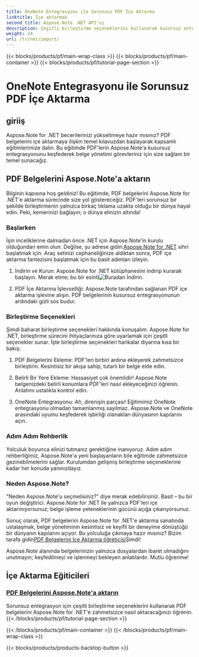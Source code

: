 ```yaml
---
title: OneNote Entegrasyonu ile Sorunsuz PDF İçe Aktarma
linktitle: İçe aktarmak
second_title: Aspose.Note .NET API'si
description: Çeşitli birleştirme seçeneklerini kullanarak kusursuz entegrasyonla PDF belgelerini Aspose.Note .NET'e aktarın. OneNote entegrasyonu da dahil olmak üzere adım adım eğitimlerle öğrenin.
weight: 24
url: /tr/net/import/
---
```


{{< blocks/products/pf/main-wrap-class >}}
{{< blocks/products/pf/main-container >}}
{{< blocks/products/pf/tutorial-page-section >}}

# OneNote Entegrasyonu ile Sorunsuz PDF İçe Aktarma


## giriiş

Aspose.Note for .NET becerilerinizi yükseltmeye hazır mısınız? PDF belgelerini içe aktarmaya ilişkin temel kılavuzdan başlayarak kapsamlı eğitimlerimize dalın. Bu eğitimde PDF'lerin Aspose.Note'a kusursuz entegrasyonunu keşfederek belge yönetimi görevleriniz için size sağlam bir temel sunacağız.

## PDF Belgelerini Aspose.Note'a aktarın

Bilginin kapısına hoş geldiniz! Bu eğitimde, PDF belgelerini Aspose.Note for .NET'e aktarma sürecinde size yol göstereceğiz. PDF'leri sorunsuz bir şekilde birleştirmenin yalnızca birkaç tıklama uzakta olduğu bir dünya hayal edin. Peki, kemerinizi bağlayın; o dünya elinizin altında!

### Başlarken

 İşin inceliklerine dalmadan önce .NET için Aspose.Note'in kurulu olduğundan emin olun. Değilse, şu adrese gidin:[Aspose.Note for .NET](https://products.aspose.com/note/net) sihri başlatmak için. Araç setinizi cephaneliğinize aldıktan sonra, PDF içe aktarma fantezisini başlatmak için bu basit adımları izleyin.

1. İndirin ve Kurun: Aspose.Note for .NET kütüphanesini indirip kurarak başlayın. Merak etme; bu bir esinti![Buradan İndirin](https://downloads.aspose.com/note/net).

2. PDF İçe Aktarma İşlevselliği: Aspose.Note tarafından sağlanan PDF içe aktarma işlevine alışın. PDF belgelerinin kusursuz entegrasyonunun ardındaki gizli sos budur.

### Birleştirme Seçenekleri

Şimdi baharat birleştirme seçenekleri hakkında konuşalım. Aspose.Note for .NET, birleştirme sürecini ihtiyaçlarınıza göre uyarlamak için çeşitli seçenekler sunar. İşte birleştirme seçenekleri harikalar diyarına kısa bir bakış:

1. PDF Belgelerini Ekleme: PDF'leri birbiri ardına ekleyerek zahmetsizce birleştirin. Kesintisiz bir akışa sahip, tutarlı bir belge elde edin.

2. Belirli Bir Yere Ekleme: Hassasiyet çok önemlidir! Aspose.Note belgenizdeki belirli konumlara PDF'leri nasıl ekleyeceğinizi öğrenin. Anlatımı ustalıkla kontrol edin.

3. OneNote Entegrasyonu: Ah, direnişin parçası! Eğitimimiz OneNote entegrasyonu olmadan tamamlanmış sayılmaz. Aspose.Note ve OneNote arasındaki uyumu keşfederek işbirliği olanakları dünyasının kapılarını açın.

### Adım Adım Rehberlik

Yolculuk boyunca elinizi tutmanız gerektiğine inanıyoruz. Adım adım rehberliğimiz, Aspose.Note'a yeni başlayanların bile eğitimde zahmetsizce gezinebilmelerini sağlar. Kurulumdan gelişmiş birleştirme seçeneklerine kadar her konuda yanınızdayız.

### Neden Aspose.Note?

"Neden Aspose.Note'u seçmelisiniz?" diye merak edebilirsiniz. Basit – bu bir oyun değiştirici. Aspose.Note for .NET ile yalnızca PDF'leri içe aktarmıyorsunuz; belge işleme yeteneklerinin gücünü açığa çıkarıyorsunuz.

 Sonuç olarak, PDF belgelerini Aspose.Note for .NET'e aktarma sanatında ustalaşmak, belge yönetiminin kesintisiz ve keyifli bir deneyime dönüştüğü bir dünyanın kapılarını açıyor. Bu yolculuğa çıkmaya hazır mısınız? Bizim tarafa gidin[PDF Belgelerini İçe Aktarma öğreticisi](./import-pdf-documents/)Şimdi!

Aspose.Note alanında belgelerinizin yalnızca dosyalardan ibaret olmadığını unutmayın; keşfedilmeyi ve işlenmeyi bekleyen anlatılardır. Mutlu öğrenme!
## İçe Aktarma Eğiticileri
### [PDF Belgelerini Aspose.Note'a aktarın](./import-pdf-documents/)
Sorunsuz entegrasyon için çeşitli birleştirme seçeneklerini kullanarak PDF belgelerini Aspose.Note for .NET'e zahmetsizce nasıl aktaracağınızı öğrenin.
{{< /blocks/products/pf/tutorial-page-section >}}

{{< /blocks/products/pf/main-container >}}
{{< /blocks/products/pf/main-wrap-class >}}

{{< blocks/products/products-backtop-button >}}
